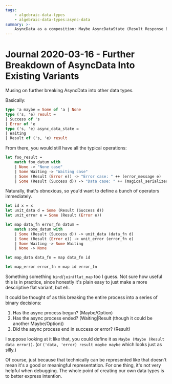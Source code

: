 ```yaml
---
tags:
    - algebraic-data-types
    - algebraic-data-types:async-data
summary: >-
    AsyncData as a composition: Maybe AsyncDataState (Result Response Error)
---
```


Journal 2020-03-16 - Further Breakdown of AsyncData Into Existing Variants
========

Musing on further breaking AsyncData into other data types.

Basically:

```ocaml
type 'a maybe = Some of 'a | None
type ('s, 'e) result =
| Success of 's
| Error of 'e
type ('s, 'e) async_data_state =
| Waiting
| Result of ('s, 'e) result
```

From there, you would still have all the typical operations:

```ocaml
let foo_result =
    match foo_datum with
    | None -> "None case"
    | Some Waiting -> "Waiting case"
    | Some (Result (Error e)) -> "Error case: " ++ (error_message e)
    | Some (Result (Success d)) -> "Data case: " ++ (magical_serializer d)
```

Naturally, that's obnoxious, so you'd want to define a bunch of operators immediately.

```ocaml
let id x = x
let unit_data d = Some (Result (Success d))
let unit_error e = Some (Result (Error e))

let map data_fn error_fn datum =
    match some_datum with
    | Some (Result (Success d)) -> unit_data (data_fn d)
    | Some (Result (Error e)) -> unit_error (error_fn e)
    | Some Waiting -> Some Waiting
    | None -> None

let map_data data_fn = map data_fn id

let map_error error_fn = map id error_fn
```

Something something `bind`/`join`/`flat_map` too I guess.  Not sure how useful this is in practice, since honestly it's plain easy to just make a more descriptive flat variant, but eh.

It could be thought of as this breaking the entire process into a series of binary decisions:

1. Has the async process begun?  (Maybe/Option)
2. Has the async process ended?  (Waiting|Result (though it could be another Maybe/Option))
3. Did the async process end in success or error?  (Result)

I suppose looking at it like that, you could define it as `Maybe (Maybe (Result data error))`. (or `('data, 'error) result maybe maybe` which looks just as silly.)

Of course, just because that technically can be represented like that doesn't mean it's a good or meaningful representation.  For one thing, it's not very helpful when debugging.  The whole point of creating our own data types is to better express intention.
